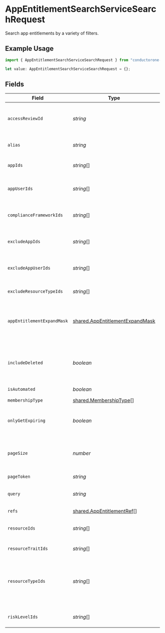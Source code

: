# AppEntitlementSearchServiceSearchRequest

Search app entitlements by a variety of filters.

## Example Usage

```typescript
import { AppEntitlementSearchServiceSearchRequest } from "conductorone-sdk-typescript/sdk/models/shared";

let value: AppEntitlementSearchServiceSearchRequest = {};
```

## Fields

| Field                                                                                                                                       | Type                                                                                                                                        | Required                                                                                                                                    | Description                                                                                                                                 |
| ------------------------------------------------------------------------------------------------------------------------------------------- | ------------------------------------------------------------------------------------------------------------------------------------------- | ------------------------------------------------------------------------------------------------------------------------------------------- | ------------------------------------------------------------------------------------------------------------------------------------------- |
| `accessReviewId`                                                                                                                            | *string*                                                                                                                                    | :heavy_minus_sign:                                                                                                                          | Search for app entitlements that are being reviewed as part of this access review campaign.                                                 |
| `alias`                                                                                                                                     | *string*                                                                                                                                    | :heavy_minus_sign:                                                                                                                          | Search for app entitlements that have this alias (exact match).                                                                             |
| `appIds`                                                                                                                                    | *string*[]                                                                                                                                  | :heavy_minus_sign:                                                                                                                          | Search for app entitlements contained in any of these apps.                                                                                 |
| `appUserIds`                                                                                                                                | *string*[]                                                                                                                                  | :heavy_minus_sign:                                                                                                                          | Search for app entitlements that are granted to any of these app user ids.                                                                  |
| `complianceFrameworkIds`                                                                                                                    | *string*[]                                                                                                                                  | :heavy_minus_sign:                                                                                                                          | Search for app entitlements that are part of these compliace frameworks.                                                                    |
| `excludeAppIds`                                                                                                                             | *string*[]                                                                                                                                  | :heavy_minus_sign:                                                                                                                          | Exclude app entitlements from the results that are in these app IDs.                                                                        |
| `excludeAppUserIds`                                                                                                                         | *string*[]                                                                                                                                  | :heavy_minus_sign:                                                                                                                          | Exclude app entitlements from the results that these app users have granted.                                                                |
| `excludeResourceTypeIds`                                                                                                                    | *string*[]                                                                                                                                  | :heavy_minus_sign:                                                                                                                          | The excludeResourceTypeIds field.                                                                                                           |
| `appEntitlementExpandMask`                                                                                                                  | [shared.AppEntitlementExpandMask](../../../sdk/models/shared/appentitlementexpandmask.md)                                                   | :heavy_minus_sign:                                                                                                                          | The app entitlement expand mask allows the user to get additional information when getting responses containing app entitlement views.      |
| `includeDeleted`                                                                                                                            | *boolean*                                                                                                                                   | :heavy_minus_sign:                                                                                                                          | Include deleted app entitlements, this includes app entitlements that have a deleted parent object (app, app resource, app resource type)   |
| `isAutomated`                                                                                                                               | *boolean*                                                                                                                                   | :heavy_minus_sign:                                                                                                                          | The isAutomated field.                                                                                                                      |
| `membershipType`                                                                                                                            | [shared.MembershipType](../../../sdk/models/shared/membershiptype.md)[]                                                                     | :heavy_minus_sign:                                                                                                                          | The membershipType field.                                                                                                                   |
| `onlyGetExpiring`                                                                                                                           | *boolean*                                                                                                                                   | :heavy_minus_sign:                                                                                                                          | Restrict results to only those who have expiring app entitlement user bindings.                                                             |
| `pageSize`                                                                                                                                  | *number*                                                                                                                                    | :heavy_minus_sign:                                                                                                                          | The pageSize where 0 <= pageSize <= 100. Values < 10 will be set to 10. A value of 0 returns the default page size (currently 25)           |
| `pageToken`                                                                                                                                 | *string*                                                                                                                                    | :heavy_minus_sign:                                                                                                                          | The pageToken field.                                                                                                                        |
| `query`                                                                                                                                     | *string*                                                                                                                                    | :heavy_minus_sign:                                                                                                                          | Query the app entitlements with a fuzzy search on display name and description.                                                             |
| `refs`                                                                                                                                      | [shared.AppEntitlementRef](../../../sdk/models/shared/appentitlementref.md)[]                                                               | :heavy_minus_sign:                                                                                                                          | The refs field.                                                                                                                             |
| `resourceIds`                                                                                                                               | *string*[]                                                                                                                                  | :heavy_minus_sign:                                                                                                                          | Search for app entitlements that belongs to these resources.                                                                                |
| `resourceTraitIds`                                                                                                                          | *string*[]                                                                                                                                  | :heavy_minus_sign:                                                                                                                          | The resourceTraitIds field.                                                                                                                 |
| `resourceTypeIds`                                                                                                                           | *string*[]                                                                                                                                  | :heavy_minus_sign:                                                                                                                          | Search for app entitlements that are for items with resources types that have matching names. Example names are "group", "role", and "app". |
| `riskLevelIds`                                                                                                                              | *string*[]                                                                                                                                  | :heavy_minus_sign:                                                                                                                          | Search for app entitlements with these risk levels.                                                                                         |